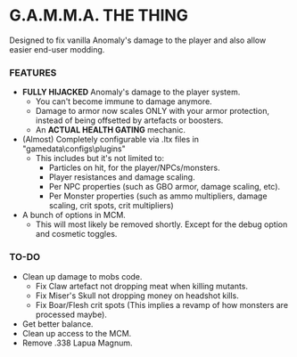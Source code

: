 # G.A.M.M.A. THE THING
Designed to fix vanilla Anomaly's damage to the player and also allow easier end-user modding.

### FEATURES
- **FULLY HIJACKED** Anomaly's damage to the player system.
  + You can't become immune to damage anymore.
  + Damage to armor now scales ONLY with your armor protection, instead of being offsetted by artefacts or boosters.
  + An **ACTUAL HEALTH GATING** mechanic.
- (Almost) Completely configurable via .ltx files in "gamedata\configs\plugins\"
  + This includes but it's not limited to:
    - Particles on hit, for the player/NPCs/monsters.
    - Player resistances and damage scaling.
    - Per NPC properties (such as GBO armor, damage scaling, etc).
    - Per Monster properties (such as ammo multipliers, damage scaling, crit spots, crit multipliers)
- A bunch of options in MCM.
  + This will most likely be removed shortly. Except for the debug option and cosmetic toggles.

### TO-DO
- Clean up damage to mobs code.
  + Fix Claw artefact not dropping meat when killing mutants.
  + Fix Miser's Skull not dropping money on headshot kills.
  + Fix Boar/Flesh crit spots (This implies a revamp of how monsters are processed maybe).
- Get better balance.
- Clean up access to the MCM.
- Remove .338 Lapua Magnum.
